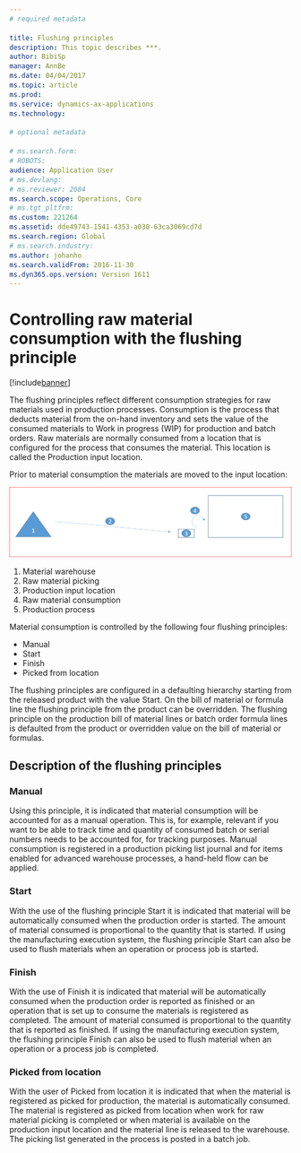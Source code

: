 ```yaml
---
# required metadata

title: Flushing principles
description: This topic describes ***.
author: BibiSp
manager: AnnBe
ms.date: 04/04/2017
ms.topic: article
ms.prod: 
ms.service: dynamics-ax-applications
ms.technology: 

# optional metadata

# ms.search.form: 
# ROBOTS: 
audience: Application User
# ms.devlang: 
# ms.reviewer: 2084
ms.search.scope: Operations, Core
# ms.tgt_pltfrm: 
ms.custom: 221264
ms.assetid: dde49743-1541-4353-a030-63ca3069cd7d
ms.search.region: Global
# ms.search.industry: 
ms.author: johanho
ms.search.validFrom: 2016-11-30
ms.dyn365.ops.version: Version 1611
---
```


# Controlling raw material consumption with the flushing principle 

[!include[banner](../includes/banner.md)]

The flushing principles reflect different consumption strategies for raw materials used in production processes. Consumption is the process that deducts material from the on-hand inventory and sets the value of the consumed materials to Work in progress (WIP) for production and batch orders. Raw materials are normally consumed from a location that is configured for the process that  consumes the material. This location is called the Production input location. 

Prior to material consumption the materials are moved to the input location:

[![](./media/scenario4.png)](./media/scenario4.png)

1.	Material warehouse
2.	Raw material picking
3.	Production input location
4.	Raw material consumption
5.	Production process

Material consumption is controlled by the following four flushing principles:
-   Manual
-  	Start
-   Finish
-   Picked from location

The flushing principles are configured in a defaulting hierarchy starting from the released product with the value Start. On the bill of material or formula line the flushing principle from the product can be overridden. The flushing principle on the production bill of material lines or batch order formula lines is defaulted from the product or overridden value on the bill of material or formulas.

## Description of the flushing principles

### Manual
Using this principle, it is indicated that material consumption will be accounted for as a manual operation. This is, for example, relevant if you want to be able to track time and quantity of consumed batch or serial numbers needs to be accounted for, for tracking purposes. Manual consumption is registered in a production picking list journal and for items enabled for advanced warehouse processes, a hand-held flow can be applied.

### Start
With the use of the flushing principle Start it is indicated that material will be automatically consumed when the production order is started. The amount of material consumed is proportional to the quantity that is started. If using the manufacturing execution system, the flushing principle Start can also be used to flush materials when an operation or process job is started.

### Finish
With the use of Finish it is indicated that material will be automatically consumed when the production order is reported as finished or an operation that is set up to consume the materials is registered as completed. The amount of material consumed is proportional to the quantity that is reported as finished. If using the manufacturing execution system, the flushing principle Finish can also be used to flush material when an operation or a process job is completed.

### Picked from location
With the user of Picked from location it is indicated that when the material is registered as picked for production, the material is automatically consumed. The material is registered as picked from location when work for raw material picking is completed or when material is available on the production input location and the material line is released to the warehouse. The picking list generated in the process is posted in a batch job.

